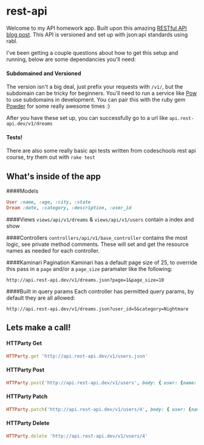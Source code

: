 rest-api
========

Welcome to my API homework app. Built upon this amazing [RESTful API blog post](https://codelation.com/blog/rails-restful-api-just-add-water). This API is versioned and set up with json:api standards using rabl.

I've been getting a couple questions about how to get this setup and running, below are some dependancies you'll need:

#### Subdomained and Versioned
The version isn't a big deal, just prefix your requests with `/v1/`, but the subdomain can be tricky for beginners. You'll need to run a service like [Pow](pow.cx) to use subdomains in development. You can pair this with the ruby gem [Powder](https://github.com/Rodreegez/powder) for some really awesome times :)

After you have these set up, you can successfully go to a url like `api.rest-api.dev/v1/dreams`

#### Tests!
There are also some really basic api tests written from codeschools rest api course, try them out with `rake test`

What's inside of the app
--------
####Models
```ruby
User :name, :age, :city, :state
Dream :date, :category, :description, :user_id
```

####Views
`views/api/v1/dreams` & `views/api/v1/users` contain a index and show

####Controllers
`controllers/api/v1/base_controller` contains the most logic, see private method comments. These will set and get the resource names as needed for each controller.

####Kaminari Pagination
Kaminari has a default page size of 25, to override this pass in a `page` and/or a `page_size` paramater like the following:
```
http://api.rest-api.dev/v1/dreams.json?page=1&page_size=10
```

####Built in query params
Each controller has permitted query params, by default they are all allowed:
```
http://api.rest-api.dev/v1/dreams.json?user_id=5&category=Nightmare
```


Lets make a call!
--------
#### HTTParty Get
```ruby
HTTParty.get 'http://api.rest-api.dev/v1/users.json'
```

#### HTTParty Post
```ruby
HTTParty.post('http://api.rest-api.dev/v1/users', body: { user: {name: "Json", age: "22", city: "Plainsville", state: "NV"} })
```

#### HTTParty Patch
```ruby
HTTParty.patch('http://api.rest-api.dev/v1/users/4', body: { user: {name: "Jason"} })
```

#### HTTParty Delete
```ruby
HTTParty.delete 'http://api.rest-api.dev/v1/users/4'
```
